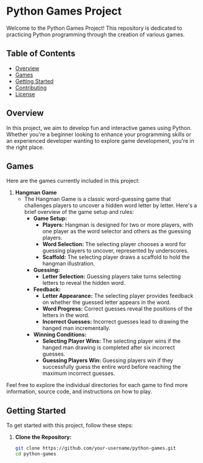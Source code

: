 # Python Games Project

Welcome to the Python Games Project! This repository is dedicated to practicing Python programming through the creation of various games.

## Table of Contents
- [Overview](#overview)
- [Games](#games)
- [Getting Started](#getting-started)
- [Contributing](#contributing)
- [License](#license)

## Overview

In this project, we aim to develop fun and interactive games using Python. Whether you're a beginner looking to enhance your programming skills or an experienced developer wanting to explore game development, you're in the right place.

## Games

Here are the games currently included in this project:

1. **Hangman Game**
   - The Hangman Game is a classic word-guessing game that challenges players to uncover a hidden word letter by letter. Here's a brief overview of the game setup and rules:
     - **Game Setup:**
       - **Players:** Hangman is designed for two or more players, with one player as the word selector and others as the guessing players.
       - **Word Selection:** The selecting player chooses a word for guessing players to uncover, represented by underscores.
       - **Scaffold:** The selecting player draws a scaffold to hold the hangman illustration.
     - **Guessing:**
       - **Letter Selection:** Guessing players take turns selecting letters to reveal the hidden word.
     - **Feedback:**
       - **Letter Appearance:** The selecting player provides feedback on whether the guessed letter appears in the word.
       - **Word Progress:** Correct guesses reveal the positions of the letters in the word.
       - **Incorrect Guesses:** Incorrect guesses lead to drawing the hanged man incrementally.
     - **Winning Conditions:**
       - **Selecting Player Wins:** The selecting player wins if the hanged man drawing is completed after six incorrect guesses.
       - **Guessing Players Win:** Guessing players win if they successfully guess the entire word before reaching the maximum incorrect guesses.


Feel free to explore the individual directories for each game to find more information, source code, and instructions on how to play.

## Getting Started

To get started with this project, follow these steps:

1. **Clone the Repository:**
   ```bash
   git clone https://github.com/your-username/python-games.git
   cd python-games
